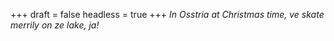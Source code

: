 
+++
draft = false
headless = true
+++
_In Osstria at Christmas time, ve skate merrily on ze lake, ja!_
